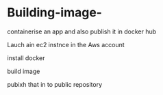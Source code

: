 # Building-image-
containerise an app and also publish it in docker hub

Lauch ain ec2 instnce in the Aws account 

install docker 

build image 

pubixh that in to public repository 


